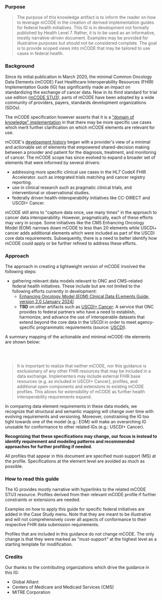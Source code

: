 
### Purpose

<blockquote class="stu-note">
    <p>
    The purpose of this knowledge artifact is to inform the reader on how to leverage mCODE in the creation of derived implementation guides for federal health initiatives. This IG is in development not formally published by Health Level 7. Rather, it is to be used as an informative, mostly narrative-driven document. Examples may be provided for illustrative purposes but should not be considered complete. The goal is to provide scoped views into mCODE that may be tailored to use cases in federal health.
    </p>
</blockquote>

### Background

Since its initial publication in March 2020, the minimal Common Oncology Data Elements (mCODE) Fast Healthcare Interoperability Resources (FHIR) Implementation Guide (IG) has significantly made an impact on standardizing the exchange of cancer data. Now in its third standard for trial use edition ([mCODE STU3](https://hl7.org/fhir/us/mcode/)), parts of mCODE have been adopted by a wide community of providers, payers, standards development organizations (SDOs). 

The mCODE specification however asserts that it is a ["domain of knowledge" implementation](https://hl7.org/fhir/us/mcode/#understanding-this-guide) in that there may be more specific use cases which merit further clarification on which mCODE elements are relevant for use. 

mCODE's [development history](https://hl7.org/fhir/us/mcode/#development-history) began with a provider's view of a minimal and actionable set of elements that empowered shared-decision making between a provider and patient for the diagnosis, treatment, and monitoring of cancer. The mCODE scope has since evolved to expand a broader set of elements that were informed by several drivers: 
* addressing more specific clinical use cases in the HL7 CodeX FHIR Accelerator. such as integrated trials matching and cancer registry reporting.
* use in clinical research such as pragmatic clinical trials, and interventional or observational studies.
* federally driven health-interoperability initiatives like CC-DIRECT and USCDI+ Cancer.

mCODE still aims to "capture data once, use many times" in the approach to cancer data interoperability. However, pragmatically, each of these efforts may vary in scope. Some initiatives like the CMS Enhancing Oncology Model (EOM) narrows down mCODE to less than 20 elements while USCDI+ cancer adds additional elements which were included as part of the USCDI core data requirements. Subsequently, there is a need to better identify how mCODE could apply or be further refined to address these efforts.


### Approach

The approach in creating a lightweight version of mCODE involved the following steps:
* gathering relevant data models relevant to ONC and CMS-related federal health initiatives. These include but are not limited to the following efforts currently in development:
  * [Enhancing Oncology Model (EOM) Clinical Data ELements Guide, version 2.0 (January 2024)](https://www.cms.gov/priorities/innovation/media/document/eom-clinical-data-elements-guide)
  * **TBD** on other artifacts such as [USCDI+ Cancer](https://uscdiplus.healthit.gov/uscdi?id=uscdi_record&table=x_g_sshh_uscdi_domain&sys_id=71df78228745b95098e5edb90cbb3527&view=sp): A service that ONC provides to federal partners who have a need to establish, harmonize, and advance the use of interoperable datasets that extend beyond the core data in the USCDI in order to meet agency-specific programmatic requirements (source: [USCDI](https://uscdiplus.healthit.gov/uscdi)).

A summary mapping of the actionable and minimal mCODE-lite elements are shown below:

<br/>
<object data="mCodeLiteDiagram.svg" type="image/svg+xml"></object>
<br/>

<blockquote class="stu-note">
    <p>
    It is important to realize that neither mCODE, nor this guidance is exclusionary of any other FHIR resources that may be included in a data exchange. Implementers may include external FHIR base resources (e.g. as included in USCDI+ Cancer), profiles, and additional open components and extensions to existing mCODE profiles. This allows for extensibility of mCODE as further health interoperability requirements expand.
    </p>
</blockquote>

In comparing data element requirements in these data models, we recognize that structural and semantic mapping will change over time with evolving requirements and versioning. Moreover, constraining the IG too tight towards one of the model (e.g.: EOM) will make an overarching IG unusable for conformance to other related IGs (e.g.: USCDI+ Cancer). 

**Recognizing that these specifications may change, our focus is instead to identify requirement and modeling patterns and  recommended approaches for further profiling if needed.** 

All profiles that appear in this document are specified must-support (MS) at the profile. Specifications at the element level are avoided as much as possible.

### How to read this guide

The IG provides mostly narrative with hyperlinks to the related mCODE STU3 resource. Profiles derived from their relevant mCODE profile if further constraints or extensions are needed.

Examples on how to apply this guide for specific federal initiatives are added in the Case Study menu. Note that they are meant to be illustrative and will not comprehensively cover all aspects of conformance to their respective FHIR data submission requirements. 

Profiles that are included in this guidance do not change mCODE. The only change is that they were marked as "must-support" at the highest level as a starting template for modification.

### Credits

Our thanks to the contributing organizations which drive the guidance in this IG:
* Global Alliant
* Centers of Medicare and Medicaid Services (CMS)
* MITRE Corporation


<!-- **Notes:**
Goal: keeping CMS in line. Adopt a similar approach to the way [PDEx](https://build.fhir.org/ig/HL7/davinci-epdx/toc.html) reference US Core with some narrative on how mCODE resources would be leveraged.

Options:
1. bring in mCODE profiles and exclude elements with 0..0. **mlt_update_20240121**: tested and not a good option because it will reject any resource instance containing the 0..0 specified elements.
2. adopt the PDEx approach and only bring in profiles if there needs to be further constraints. The rest is narrative. Change optional things as 0..0

* for tumor markers, create narrative that TumorMarkerTest could be a subset of mCODE, give an example that narrows down the mCODE value set to ER, PR, HER2, and then (in general assumptions section) assume that conformance will be based on attestation (not programmatically validating). -->
  